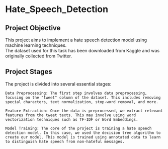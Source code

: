 # Hate_Speech_Detection
## Project Objective
This project aims to implement a hate speech detection model using machine learning techniques.  
The dataset used for this task has been downloaded from Kaggle and was originally collected from Twitter.
## Project Stages
The project is divided into several essential stages:

    Data Preprocessing: The first step involves data preprocessing, focusing on the "tweet" column of the dataset. This includes removing special characters, text normalization, stop-word removal, and more.

    Feature Extraction: Once the data is preprocessed, we extract relevant features from the tweet texts. This may involve using word vectorization techniques such as TF-IDF or Word Embeddings.

    Model Training: The core of the project is training a hate speech detection model. In this case, we used the decision tree algorithm to create our model. This model is trained using annotated data to learn to distinguish hate speech from non-hateful messages.
